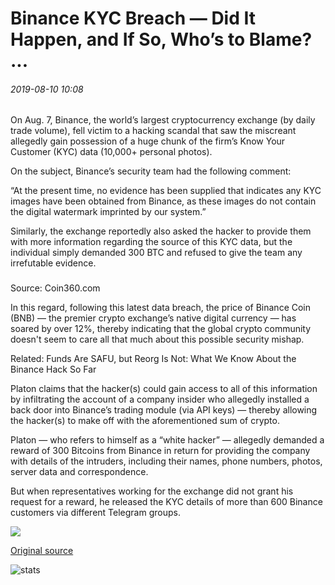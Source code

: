 # Binance KYC Breach — Did It Happen, and If So, Who’s to Blame? ...

###### 2019-08-10 10:08

On Aug. 7, Binance, the world’s largest cryptocurrency exchange (by daily trade volume), fell victim to a hacking scandal that saw the miscreant allegedly gain possession of a huge chunk of the firm’s Know Your Customer (KYC) data (10,000+ personal photos).

On the subject, Binance’s security team had the following comment:

“At the present time, no evidence has been supplied that indicates any KYC images have been obtained from Binance, as these images do not contain the digital watermark imprinted by our system.”

Similarly, the exchange reportedly also asked the hacker to provide them with more information regarding the source of this KYC data, but the individual simply demanded 300 BTC and refused to give the team any irrefutable evidence.

### 

Source: Coin360.com

In this regard, following this latest data breach, the price of Binance Coin (BNB) — the premier crypto exchange’s native digital currency — has soared by over 12%, thereby indicating that the global crypto community doesn't seem to care all that much about this possible security mishap.

Related: Funds Are SAFU, but Reorg Is Not: What We Know About the Binance Hack So Far

Platon claims that the hacker(s) could gain access to all of this information by infiltrating the account of a company insider who allegedly installed a back door into Binance’s trading module (via API keys) — thereby allowing the hacker(s) to make off with the aforementioned sum of crypto.

Platon — who refers to himself as a “white hacker” — allegedly demanded a reward of 300 Bitcoins from Binance in return for providing the company with details of the intruders, including their names, phone numbers, photos, server data and correspondence.

But when representatives working for the exchange did not grant his request for a reward, he released the KYC details of more than 600 Binance customers via different Telegram groups.

![](https://s3.cointelegraph.com/storage/uploads/view/a584a61bb1ab4a89140db2786bde1d40.jpeg)

[Original source](https://cointelegraph.com/news/binance-kyc-breach-did-it-happen-and-if-so-whos-to-blame)

![stats](https://c.statcounter.com/11760860/0/a89fa40b/1/ "stats")